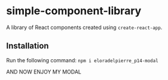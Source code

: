 # simple-component-library

A library of React components created using `create-react-app`.

## Installation

Run the following command:
`npm i eloradelpierre_p14-modal`

AND NOW ENJOY MY MODAL
